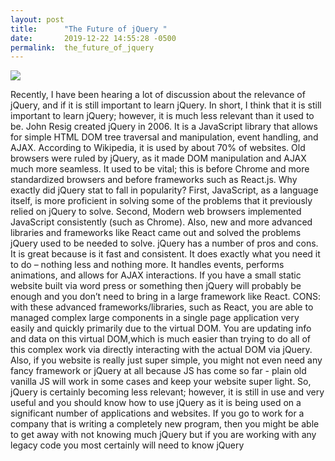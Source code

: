 ```yaml
---
layout: post
title:      "The Future of jQuery "
date:       2019-12-22 14:55:28 -0500
permalink:  the_future_of_jquery
---
```



![](https://media.giphy.com/media/l0CRCmMBYQbL7dCmI/giphy.gif)

Recently, I have been hearing a lot of discussion about the relevance of jQuery, and if it is still important to learn jQuery. In short, I think that it is still important to learn jQuery; however, it is much less relevant than it used to be.
John Resig created jQuery in 2006. It is a JavaScript library that allows for simple HTML DOM tree traversal and manipulation, event handling, and AJAX. According to Wikipedia, it is used by about 70% of websites. Old browsers were ruled by jQuery, as it made DOM manipulation and AJAX much more seamless. It used to be vital; this is before Chrome and more standardized browsers and before frameworks such as React.js. 
Why exactly did jQuery stat to fall in popularity? First, JavaScript, as a language itself, is more proficient in solving some of the problems that it previously relied on jQuery to solve. Second, Modern web browsers implemented JavaScript consistently (such as Chrome). Also, new and more advanced libraries and frameworks like React came out and solved the problems jQuery used to be needed to solve.  jQuery has a number of pros and cons. It is great because is it fast and consistent. It does exactly what you need it to do – nothing less and nothing more. It handles events, performs animations, and allows for AJAX interactions. If you have a small static website built via word press or something then jQuery will probably be enough and you don’t need to bring in a large framework like React. CONS: with these advanced frameworks/libraries, such as React, you are able to managed complex large components in a single page application very easily and quickly primarily due to the virtual DOM. You are updating info and data on this virtual DOM,which is much easier than trying to do all of this complex work via directly interacting with the actual DOM via jQuery. Also, if you website is really just super simple, you might not even need any fancy framework or jQuery at all because JS has come so far - plain old vanilla JS will work in some cases and keep your website super light. 
So, jQuery is certainly becoming less relevant; however, it is still in use and very useful and you should know how to use jQuery as it is being used on a significant number of applications and websites. If you go to work for a company that is writing a completely new program, then you might be able to get away with not knowing much jQuery but if you are working with any legacy code you most certainly will need to know jQuery



